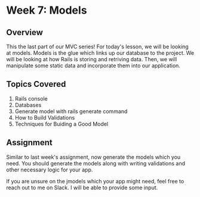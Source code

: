 # Week 7: Models

## Overview
This the last part of our MVC series! For today's lesson, we will be looking at models. Models is the glue which links up our database to the project. We will be looking at how Rails is storing and retriving data. Then, we will manipulate some static data and incorporate them into our application.

## Topics Covered
1. Rails console
2. Databases
3. Generate model with rails generate command
4. How to Build Validations
5. Techniques for Buiding a Good Model

## Assignment
Similar to last week's assignment, now generate the models which you need. You should generate the models along with writing validations and other necessary logic for your app. 

If you are unsure on the jmodels which your app might need, feel free to reach out to me on Slack. I will be able to provide some input.